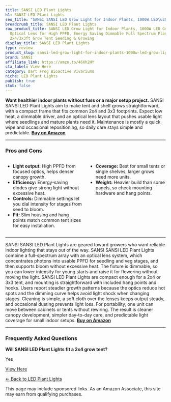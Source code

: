 ```yaml
---
title: SANSI LED Plant Lights
h1: SANSI LED Plant Lights
seo_title: "SANSI SANSI LED Grow Light for Indoor Plants, 1000W LED\u2026"
breadcrumb_title: SANSI LED Plant Lights
raw_product_title: SANSI LED Grow Light for Indoor Plants, 1000W LED Grow Light with
  Optical Lens for High PPFD, Energy Saving Dimmable Full Spectrum Plant Light for
  2x4/3x3ft Grow Tent Seeding & Growing
display_title: SANSI LED Plant Lights
type: review
product_slug: sansi-led-grow-light-for-indoor-plants-1000w-led-grow-light-with-optica-439ea95a
brand: SANSI
affiliate_link: https://amzn.to/46Xh2HY
cta_label: View Here
category: Dart Frog Bioactive Vivariums
niche: LED Plant Lights
publish: true
stub: false
---
```


<div id="intro" class="full-width">
  <p><strong>Want healthier indoor plants without fuss or a major setup project.</strong> SANSI SANSI LED Plant Lights aim to make tent and shelf grows straightforward, with a compact frame that fits common 2x4 and 3x3 footprints. Expect low heat, a dimmable driver, and an optical lens layout that pushes usable light where seedlings and mature plants need it. Maintenance is mostly a quick wipe and occasional repositioning, so daily care stays simple and predictable. <a href="https://amzn.to/46Xh2HY" rel="nofollow sponsored noopener" target="_blank"><strong>Buy on Amazon</strong></a></p>
</div>

<hr />
<h3 id="pros-cons">Pros and Cons</h3>
<div class="pc-grid" style="display:grid;grid-template-columns:1fr 1fr;gap:16px;">
  <ul>
    <li><strong>Light output:</strong> High PPFD from focused optics, helps denser canopy growth.</li>
    <li><strong>Efficiency:</strong> Energy-saving diodes give strong light without excessive heat.</li>
    <li><strong>Controls:</strong> Dimmable settings let you dial intensity for stages from seed to bloom.</li>
    <li><strong>Fit:</strong> Slim housing and hang points match common tent sizes for easy installation.</li>
  </ul>
  <ul>
    <li><strong>Coverage:</strong> Best for small tents or single shelves, larger grows need more units.</li>
    <li><strong>Weight:</strong> Heavier build than some panels, so check mounting hardware and hang points.</li>
  </ul>
</div>
<hr />

<div class="full-width">
  <p>SANSI SANSI LED Plant Lights are geared toward growers who want reliable indoor lighting that stays out of the way. SANSI SANSI LED Plant Lights combine a full-spectrum array with an optical lens system, which concentrates photons into usable PPFD for seedling and veg stages, and then supports bloom without excessive heat. The fixture is dimmable, so you can lower intensity for young starts and raise it for flowering without moving the light. SANSI LED Plant Lights are compact enough for a 2x4 or 3x3 tent, and mounting is straightforward with included hang points and hooks. Users report steadier growth patterns because the optics reduce hot spots and the dimming curve helps avoid light shock when changing stages. Cleaning is simple, a soft cloth over the lenses keeps output steady, and occasional dusting prevents light loss. For portability, one unit can move between cabinets or tents without rewiring. The result is cleaner canopy development, simpler day-to-day care, and predictable light coverage for small indoor setups. <a href="https://amzn.to/46Xh2HY" rel="nofollow sponsored noopener" target="_blank"><strong>Buy on Amazon</strong></a></p>
</div>

<hr />
<h3 id="faqs">Frequently Asked Questions</h3>

<p><strong>Will SANSI LED Plant Lights fit a 2x4 grow tent?</strong></p>
<p>Yes
<p><a class="btn" href="https://amzn.to/46Xh2HY" target="_blank" rel="nofollow sponsored noopener">View Here</a></p>
<p><a href="/roundups/dart-frog-bioactive-vivariums/led-plant-lights/">← Back to LED Plant Lights</a></p>
<aside class="disclosure">This page may include sponsored links. As an Amazon Associate, this site may earn from qualifying purchases.</aside>
